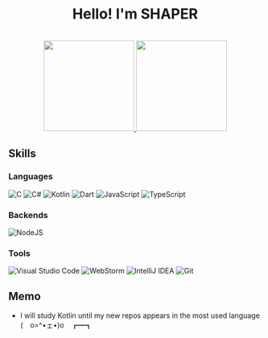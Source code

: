 <h1 align="center"> Hello! I'm SHAPER</h1>

<p align="center">
  </br>
  <a href="https://github.com/shaper12340w">
    <img height="180em" src="https://github-readme-stats.vercel.app/api?username=shaper12340w&count_private=true&hide_border=true&show_icons=true&cache_seconds=14400&theme=algolia"/>
  </a>
  <a href="https://github.com/shaper12340w?tab=repositories">
    <img height="180em" src="https://github-readme-stats.vercel.app/api/top-langs/?exclude_repo=CCD&username=shaper12340w&layout=compact&langs_count=8&hide_border=true&theme=algolia"/>
  </a>
</p>

## Skills

### Languages

![C](https://img.shields.io/badge/-c-A8B9CC?style=for-the-badge&logo=c&logoColor=fff)
![C#](https://img.shields.io/badge/c%23-%23239120.svg?style=for-the-badge&logo=csharp&logoColor=white)
![Kotlin](https://img.shields.io/badge/-Kotlin-0095d5?style=for-the-badge&logo=kotlin&logoColor=fff)
![Dart](https://img.shields.io/badge/dart-%230175C2.svg?style=for-the-badge&logo=dart&logoColor=white)
![JavaScript](https://img.shields.io/badge/-javascript-c2ad07?style=for-the-badge&logo=javascript&logoColor=fff)
![TypeScript](https://img.shields.io/badge/-typescript-007acc?style=for-the-badge&logo=typescript&logoColor=fff)

### Backends

![NodeJS](https://img.shields.io/badge/node.js-6DA55F?style=for-the-badge&logo=node.js&logoColor=white)

### Tools

![Visual&nbsp;Studio&nbsp;Code](https://img.shields.io/badge/-Visual&nbsp;Studio&nbsp;Code-007ACC?style=for-the-badge&logo=Visual-Studio-Code&logoColor=fff)
![WebStorm](https://img.shields.io/badge/WebStorm-000000?style=for-the-badge&logo=WebStorm&logoColor=white)
![IntelliJ&nbsp;IDEA](https://img.shields.io/badge/-IntelliJ&nbsp;IDEA-000000?style=for-the-badge&logo=IntelliJ-IDEA&logoColor=fff)
![Git](https://img.shields.io/badge/-Git-F05032?style=for-the-badge&logo=Git&logoColor=fff)

## Memo
- I will study Kotlin until my new repos appears in the most used language (　o=^•ェ•)o　┏━┓
